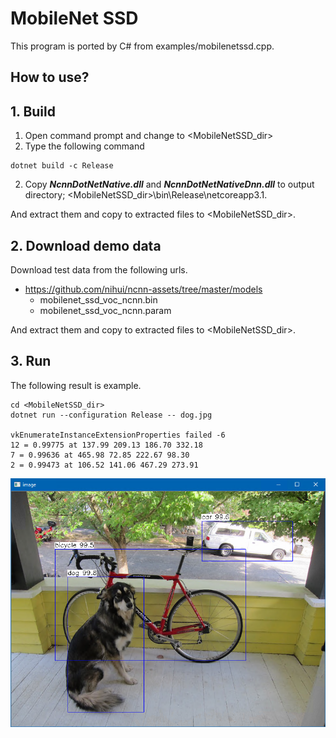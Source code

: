 ﻿# MobileNet SSD
  
This program is ported by C# from examples/mobilenetssd.cpp. 
 
## How to use? 
 
## 1. Build 
 
1. Open command prompt and change to &lt;MobileNetSSD_dir&gt; 
1. Type the following command 
```` 
dotnet build -c Release 
```` 
2. Copy ***NcnnDotNetNative.dll*** and ***NcnnDotNetNativeDnn.dll*** to output directory; &lt;MobileNetSSD_dir&gt;\bin\Release\netcoreapp3.1. 
 
And extract them and copy to extracted files to &lt;MobileNetSSD_dir&gt;. 

## 2. Download demo data

Download test data from the following urls.

- https://github.com/nihui/ncnn-assets/tree/master/models
  - mobilenet_ssd_voc_ncnn.bin
  - mobilenet_ssd_voc_ncnn.param

And extract them and copy to extracted files to &lt;MobileNetSSD_dir&gt;.
 
## 3. Run 
 
The following result is example. 
 
```` 
cd <MobileNetSSD_dir> 
dotnet run --configuration Release -- dog.jpg

vkEnumerateInstanceExtensionProperties failed -6
12 = 0.99775 at 137.99 209.13 186.70 332.18
7 = 0.99636 at 465.98 72.85 222.67 98.30
2 = 0.99473 at 106.52 141.06 467.29 273.91
````

![MobileNetSSD](images/image.png "MobileNetSSD")